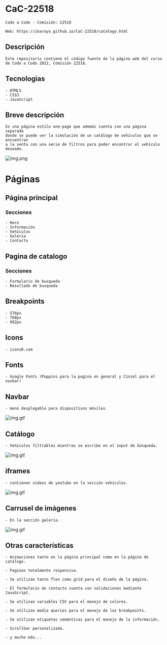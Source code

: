 # CaC-22518
  
    Codo a Codo - Comisión: 22518
  
    Web: https://ikaroyo.github.io/CaC-22518/catalogo.html

## Descripción
  
    Este repositorio contiene el código fuente de la página web del curso de Codo a Codo 2022, Comisión 22518.

## Tecnologias
  
    - HTML5
    - CSS3
    - JavaScript

## Breve descripción
  
    Es una página estilo one-page que además cuenta con una página separada 
    donde se puede ver la simulación de un catálogo de vehículos que se encuentran
    a la venta con una serie de filtros para poder encontrar el vehículo deseado.

![img.png](ScreensReader/index.png)
  
# Páginas

## Página principal
### Secciones

    - Hero
    - Información
    - Vehículos
    - Galeria
    - Contacto
  

## Pagina de catalogo
### Secciones

    - Formulario de busqueda
    - Resultado de busqueda


## Breakpoints

    - 576px
    - 768px
    - 992px


## Icons


    - icons8.com


## Fonts

    - Google Fonts (Poppins para la pagina en general y Cinzel para el navbar)


## Navbar

    - menú desplegable para dispositivos móviles.

![img.gif](ScreensReader/navbar.gif)


## Catálogo 

    - Vehículos filtrables mientras se escribe en el input de búsqueda.

![img.gif](ScreensReader/catalogo.gif)


## iframes 

    - contienen videos de youtube en la sección vehículos.

![img.gif](ScreensReader/iframe.gif)


## Carrusel de imágenes
  
    - En la sección galería.


![img.gif](ScreensReader/Carroussel.gif)


## Otras características
  
    - Animaciones tanto en la página principal como en la página de catálogo.

    - Paginas totalmente responsiva.

    - Se utilizan tanto flex como grid para el diseño de la página.

    - El formulario de contacto cuenta con validaciones mediante JavaScript.

    - Se utilizan variables CSS para el manejo de colores.

    - Se utilizan media queries para el manejo de los breakpoints.
    
    - Se utilizan etiquetas semánticas para el manejo de la información.

    - Scrollbar personalizada.

    - y mucho más...
